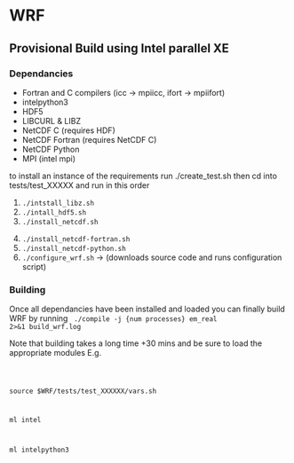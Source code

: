 # WRF

## Provisional Build using Intel parallel XE

### Dependancies
- Fortran and C compilers (icc → mpiicc, ifort → mpiifort)
- intelpython3
- HDF5
- LIBCURL & LIBZ
- NetCDF C (requires HDF)
- NetCDF Fortran (requires NetCDF C)
- NetCDF Python
- MPI (intel mpi)

to install an instance of the requirements run ./create_test.sh
then cd into tests/test_XXXXX and run in this order

1. <code>./intstall_libz.sh</code>
2. <code>./intall_hdf5.sh</code>
3. <code>./install_netcdf.sh</code>
<!-- ./install_libz.sh
./install_libcurl.sh -->
 
4. <code>./install_netcdf-fortran.sh</code>
5. <code>./install_netcdf-python.sh</code>
6. <code>./configure_wrf.sh</code> → (downloads source code and runs configuration script)

### Building
Once all dependancies have been installed and loaded
you can finally build WRF by running 
<code>
./compile -j {num processes} em_real 2>&1 build_wrf.log</code>

Note that building takes a long time +30 mins
and be sure to load the appropriate modules E.g.

<code>

source $WRF/tests/test_XXXXXX/vars.sh


ml intel

ml intelpython3
</code>

